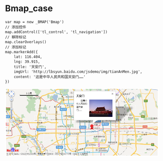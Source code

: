 # Bmap_case

    var map = new _BMAP('Bmap')
    // 添加控件
    map.addControl(['tl_control', 'tl_navigation'])
    // 移除标记
    map.clearOverlays()
    // 添加标记
    map.markerAdd({
        lat: 116.404,
        lng: 39.915,
        title: '天安门',
        imgUrl: 'http://lbsyun.baidu.com/jsdemo/img/tianAnMen.jpg',
        content: '这是中华人民共和国天安门……'
    })

![Image text](https://github.com/zjiangming/Bmap_case/blob/master/dist/page.png)
